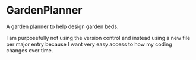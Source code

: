 # GardenPlanner

A garden planner to help design garden beds.

I am purposefully not using the version control and instead using a new file per major entry because I want very easy access to how my coding changes over time.
